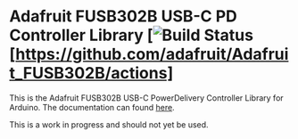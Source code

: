 # Adafruit FUSB302B USB-C PD Controller Library [![Build Status](https://github.com/adafruit/Adafruit_FUSB302B/workflows/Arduino%20Library%20CI/badge.svg)[https://github.com/adafruit/Adafruit_FUSB302B/actions]

This is the Adafruit FUSB302B USB-C PowerDelivery Controller Library for Arduino. The documentation can found [here](https://adafruit.github.io/Adafruit_FUSB302B).

This is a work in progress and should not yet be used.
